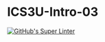 # ICS3U-Intro-03

[![GitHub's Super Linter](https://github.com/Andrew-Ten-Den/ICS3U-Intro-03-Python-Andrew/workflows/GitHub's%20Super%20Linter/badge.svg)](https://github.com/Andrew-Ten-Den/ICS3U-Intro-03-Python-Andrew/actions)
